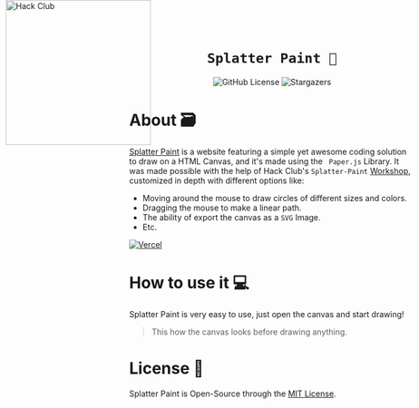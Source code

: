 <div align="center">
  
# ``` Splatter Paint 🎨 ```

![GitHub License](https://img.shields.io/github/license/J-cordz/Splatter-Paint?style=for-the-badge)
![Stargazers](https://img.shields.io/github/stars/J-cordz/Splatter-Paint?style=for-the-badge)

</div>
  
# About 🗃️

[Splatter Paint](https://splatterpaint.vercel.app/) is a website featuring a simple yet awesome coding solution to draw on a HTML Canvas, and it's made using the ```  Paper.js ```  Library.
It was made possible with the help of Hack Club's ``` Splatter-Paint ``` [Workshop](https://workshops.hackclub.com/splatter_paint/), customized in depth with different options like:

- Moving around the mouse to draw circles of different sizes and colors.
- Dragging the mouse to make a linear path.
- The ability of export the canvas as a ``` SVG ``` Image.
- Etc.

[![Vercel](https://img.shields.io/badge/Deployed_with_Vercel-000000.svg?style=for-the-badge&logo=vercel&logoColor=white)](https://splatterpaint.vercel.app/)
  
<a href="https://hackclub.com/"><img style="position: absolute; top: 0; left: 10px; border: 0; width: 256px; z-index: 999;" src="https://assets.hackclub.com/flag-orpheus-left.svg" alt="Hack Club"/></a>

# How to use it 💻

Splatter Paint is very easy to use, just open the canvas and start drawing!
> This how the canvas looks before drawing anything.

# License 🍱

Splatter Paint is Open-Source through the [MIT License](https://github.com/J-cordz/Splatter-Paint/blob/main/LICENSE). 
